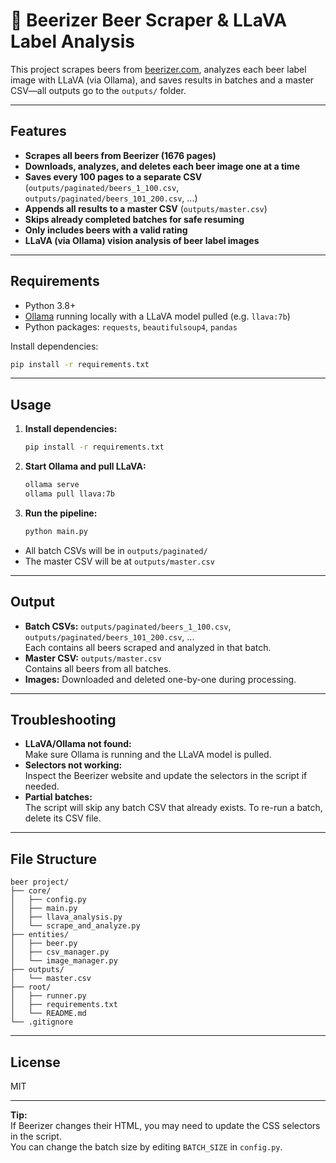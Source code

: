 # 🍺 Beerizer Beer Scraper & LLaVA Label Analysis

This project scrapes beers from [beerizer.com](https://beerizer.com), analyzes each beer label image with LLaVA (via Ollama), and saves results in batches and a master CSV—all outputs go to the `outputs/` folder.

---

## Features

- **Scrapes all beers from Beerizer (1676 pages)**
- **Downloads, analyzes, and deletes each beer image one at a time**
- **Saves every 100 pages to a separate CSV** (`outputs/paginated/beers_1_100.csv`, `outputs/paginated/beers_101_200.csv`, ...)
- **Appends all results to a master CSV** (`outputs/master.csv`)
- **Skips already completed batches for safe resuming**
- **Only includes beers with a valid rating**
- **LLaVA (via Ollama) vision analysis of beer label images**

---

## Requirements

- Python 3.8+
- [Ollama](https://ollama.com/) running locally with a LLaVA model pulled (e.g. `llava:7b`)
- Python packages: `requests`, `beautifulsoup4`, `pandas`

Install dependencies:
```sh
pip install -r requirements.txt
```

---

## Usage

1. **Install dependencies:**
   ```sh
   pip install -r requirements.txt
   ```

2. **Start Ollama and pull LLaVA:**
   ```sh
   ollama serve
   ollama pull llava:7b
   ```

3. **Run the pipeline:**
   ```sh
   python main.py
   ```

- All batch CSVs will be in `outputs/paginated/`
- The master CSV will be at `outputs/master.csv`

---

## Output

- **Batch CSVs:** `outputs/paginated/beers_1_100.csv`, `outputs/paginated/beers_101_200.csv`, ...  
  Each contains all beers scraped and analyzed in that batch.
- **Master CSV:** `outputs/master.csv`  
  Contains all beers from all batches.
- **Images:** Downloaded and deleted one-by-one during processing.

---

## Troubleshooting

- **LLaVA/Ollama not found:**  
  Make sure Ollama is running and the LLaVA model is pulled.
- **Selectors not working:**  
  Inspect the Beerizer website and update the selectors in the script if needed.
- **Partial batches:**  
  The script will skip any batch CSV that already exists. To re-run a batch, delete its CSV file.

---

## File Structure

```
beer project/
├── core/
│   ├── config.py
│   ├── main.py
│   ├── llava_analysis.py
│   └── scrape_and_analyze.py
├── entities/
│   ├── beer.py
│   ├── csv_manager.py
│   └── image_manager.py
├── outputs/
│   └── master.csv
├── root/
│   ├── runner.py
│   ├── requirements.txt
│   └── README.md
└── .gitignore
```

---

## License

MIT

---

**Tip:**  
If Beerizer changes their HTML, you may need to update the CSS selectors in the script.  
You can change the batch size by editing `BATCH_SIZE` in `config.py`.